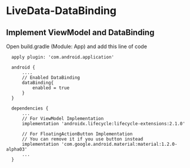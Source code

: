 # LiveData-DataBinding
## Implement ViewModel and DataBinding
Open build.gradle (Module: App) and add this line of code

      apply plugin: 'com.android.application'
      
      android {
          ....
          // Enabled DataBinding
          dataBinding{
              enabled = true
          }
      }

      dependencies {
          ...
          // For ViewModel Implementation
          implementation 'androidx.lifecycle:lifecycle-extensions:2.1.0'
          
          // For FloatingActionButton Implementation
          // You can remove it if you use button instead
          implementation 'com.google.android.material:material:1.2.0-alpha03'
          ...
      }


